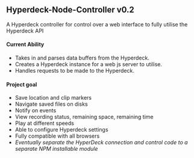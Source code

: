 Hyperdeck-Node-Controller v0.2
-------------------------
A Hyperdeck controller for control over a web interface to fully utilise the Hyperdeck API

#### Current Ability
* Takes in and parses data buffers from the Hyperdeck.
* Creates a Hyperdeck instance for a web js server to utilise.
* Handles requests to be made to the Hyperdeck.

#### Project goal
* Save location and clip markers
* Navigate saved files on disks
* Notify on events
* View recording status, remaining space, remaining time
* Play at different speeds
* Able to configure Hyperdeck settings
* Fully compatible with all browsers
* _Eventually separate the HyperDeck connection and control code to a separate NPM installable module_
